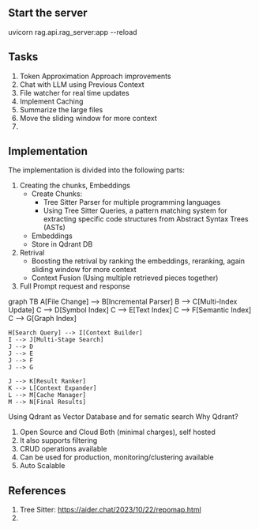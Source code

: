 ## Start the server
uvicorn rag.api.rag_server:app --reload

## Tasks
1. Token Approximation Approach improvements 
2. Chat with LLM using Previous Context
3. File watcher for real time updates
4. Implement Caching
5. Summarize the large files
6. Move the sliding window for more context
7. 



## Implementation
The implementation is divided into the following parts:
1. Creating the chunks, Embeddings
   - Create Chunks:
      - Tree Sitter Parser for multiple programming languages
      - Using Tree Sitter Queries, a pattern matching system for extracting specific code structures from Abstract Syntax Trees (ASTs)
   - Embeddings
   - Store in Qdrant DB
2. Retrival 
    - Boosting the retrival by ranking the embeddings, reranking, again sliding window for more context
    - Context Fusion (Using multiple retrieved pieces together)
3. Full Prompt request and response

graph TB
    A[File Change] --> B[Incremental Parser]
    B --> C[Multi-Index Update]
    C --> D[Symbol Index]
    C --> E[Text Index] 
    C --> F[Semantic Index]
    C --> G[Graph Index]
    
    H[Search Query] --> I[Context Builder]
    I --> J[Multi-Stage Search]
    J --> D
    J --> E
    J --> F
    J --> G
    
    J --> K[Result Ranker]
    K --> L[Context Expander]
    L --> M[Cache Manager]
    M --> N[Final Results]



Using Qdrant as Vector Database and for sematic search
Why Qdrant?
1. Open Source and Cloud Both (minimal charges), self hosted
2. It also supports filtering
3. CRUD operations available
4. Can be used for production, monitoring/clustering available
5. Auto Scalable


## References
1. Tree Sitter: https://aider.chat/2023/10/22/repomap.html
2. 